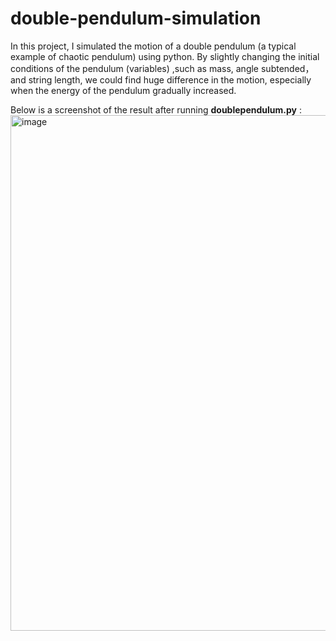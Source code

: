 # double-pendulum-simulation
In this project, I simulated the motion of a double pendulum (a typical example of chaotic pendulum) using python. 
By slightly changing the initial conditions of the pendulum (variables) ,such as mass, angle subtended，and string length, we could find huge difference in the motion, especially when the energy of the pendulum gradually increased.

Below is a screenshot of the result after running **doublependulum.py** :
<img width="1268" height="825" alt="image" src="https://github.com/user-attachments/assets/ec26a792-9265-4ca6-8982-72659fe59dac" />
